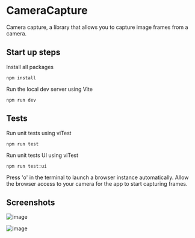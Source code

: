# CameraCapture

Camera capture, a library that allows you to capture image frames from a camera.

## Start up steps

Install all packages

```
npm install
```

Run the local dev server using Vite

```
npm run dev
```

## Tests

Run unit tests using viTest

```
npm run test
```

Run unit tests UI using viTest

```
npm run test:ui
```

Press 'o' in the terminal to launch a browser instance automatically. Allow the browser access to your camera for the app to start capturing frames.

## Screenshots
![image](https://github.com/nikilok/CameraCapture/assets/6220175/cef42536-0d2e-4460-a57f-45c55c81bc15)

![image](https://github.com/nikilok/CameraCapture/assets/6220175/a90048ff-33cf-4cb6-94c1-2386570bd1ba)
